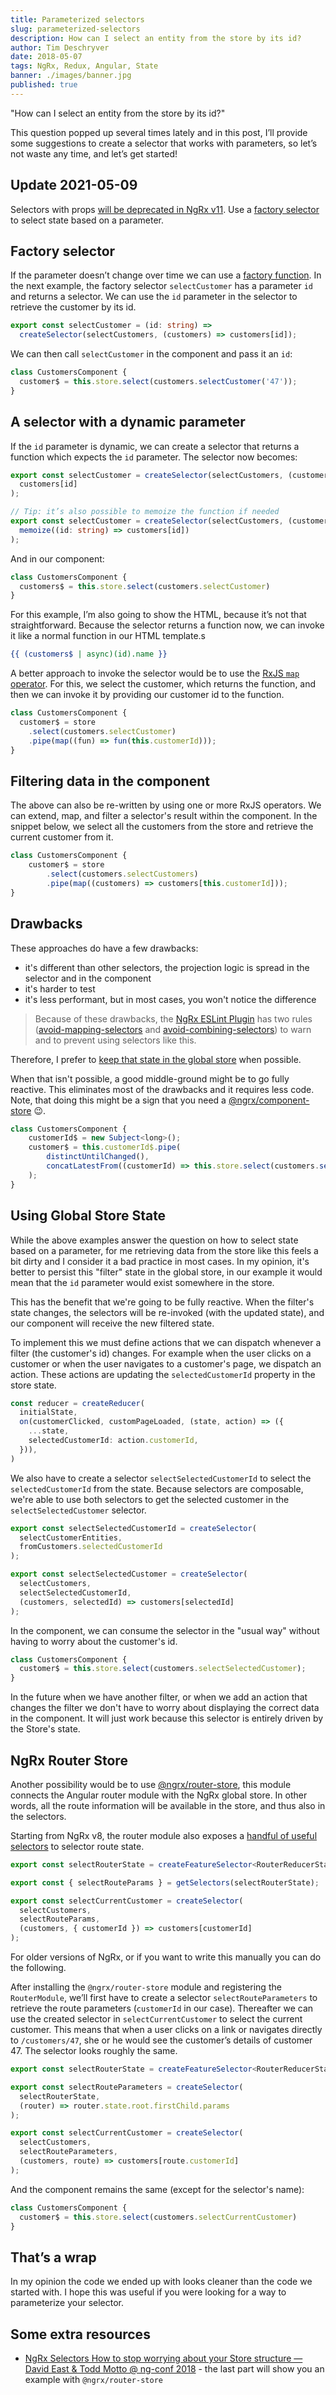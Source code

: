 ```yaml
---
title: Parameterized selectors
slug: parameterized-selectors
description: How can I select an entity from the store by its id?
author: Tim Deschryver
date: 2018-05-07
tags: NgRx, Redux, Angular, State
banner: ./images/banner.jpg
published: true
---
```


"How can I select an entity from the store by its id?"

This question popped up several times lately and in this post, I’ll provide some suggestions to create a selector that works with parameters, so let’s not waste any time, and let’s get started!

## Update 2021-05-09

Selectors with props [will be deprecated in NgRx v11](https://github.com/ngrx/platform/issues/2980).
Use a [factory selector](#factory-selector) to select state based on a parameter.

## Factory selector

If the parameter doesn’t change over time we can use a [factory function](https://medium.com/javascript-scene/javascript-factory-functions-with-es6-4d224591a8b1). In the next example, the factory selector `selectCustomer` has a parameter `id` and returns a selector. We can use the `id` parameter in the selector to retrieve the customer by its id.

```ts:customers.selectors.ts
export const selectCustomer = (id: string) =>
  createSelector(selectCustomers, (customers) => customers[id]);
```

We can then call `selectCustomer` in the component and pass it an `id`:

```ts:customer.component.ts
class CustomersComponent {
  customer$ = this.store.select(customers.selectCustomer('47'));
}
```

## A selector with a dynamic parameter

If the `id` parameter is dynamic, we can create a selector that returns a function which expects the `id` parameter. The selector now becomes:

```ts:customers.selectors.ts
export const selectCustomer = createSelector(selectCustomers, (customers) => (id: string) =>
  customers[id]
);

// Tip: it’s also possible to memoize the function if needed
export const selectCustomer = createSelector(selectCustomers, (customers) =>
  memoize((id: string) => customers[id])
);
```

And in our component:

```ts:customer.component.ts
class CustomersComponent {
  customers$ = this.store.select(customers.selectCustomer)
}
```

For this example, I’m also going to show the HTML, because it’s not that straightforward.
Because the selector returns a function now, we can invoke it like a normal function in our HTML template.s

```html:customer.component.html
{{ (customers$ | async)(id).name }}
```

A better approach to invoke the selector would be to use the [RxJS `map` operator](https://rxjs.dev/api/operators/map).
For this, we select the customer, which returns the function, and then we can invoke it by providing our customer id to the function.

```ts:customer.component.ts
class CustomersComponent {
  customer$ = store
    .select(customers.selectCustomer)
    .pipe(map((fun) => fun(this.customerId)));
}
```

## Filtering data in the component

The above can also be re-written by using one or more RxJS operators.
We can extend, map, and filter a selector's result within the component.
In the snippet below, we select all the customers from the store and retrieve the current customer from it.

```ts:customer.component.ts
class CustomersComponent {
	customer$ = store
		.select(customers.selectCustomers)
		.pipe(map((customers) => customers[this.customerId]));
}
```

## Drawbacks

These approaches do have a few drawbacks:

- it's different than other selectors, the projection logic is spread in the selector and in the component
- it's harder to test
- it's less performant, but in most cases, you won't notice the difference

> Because of these drawbacks, the [NgRx ESLint Plugin](https://github.com/timdeschryver/eslint-plugin-ngrx) has two rules ([avoid-mapping-selectors](https://github.com/timdeschryver/eslint-plugin-ngrx/blob/main/docs/rules/avoid-mapping-selectors.md) and [avoid-combining-selectors](https://github.com/timdeschryver/eslint-plugin-ngrx/blob/main/docs/rules/avoid-combining-selectors.md)) to warn and to prevent using selectors like this.

Therefore, I prefer to [keep that state in the global store](#using-global-store-state) when possible.

When that isn't possible, a good middle-ground might be to go fully reactive.
This eliminates most of the drawbacks and it requires less code.
Note, that doing this might be a sign that you need a [@ngrx/component-store](https://ngrx.io/guide/component-store) 😉.

```ts:customer.component.ts
class CustomersComponent {
	customerId$ = new Subject<long>();
	customer$ = this.customerId$.pipe(
		distinctUntilChanged(),
		concatLatestFrom((customerId) => this.store.select(customers.selectCustomers(customerId)))
	);
}
```

## Using Global Store State

While the above examples answer the question on how to select state based on a parameter, for me retrieving data from the store like this feels a bit dirty and I consider it a bad practice in most cases. In my opinion, it's better to persist this "filter" state in the global store, in our example it would mean that the `id` parameter would exist somewhere in the store.

This has the benefit that we're going to be fully reactive.
When the filter's state changes, the selectors will be re-invoked (with the updated state), and our component will receive the new filtered state.

To implement this we must define actions that we can dispatch whenever a filter (the customer's id) changes. For example when the user clicks on a customer or when the user navigates to a customer's page, we dispatch an action. These actions are updating the `selectedCustomerId` property in the store state.

```ts{3-6}:customers.reducer.ts
const reducer = createReducer(
  initialState,
  on(customerClicked, customPageLoaded, (state, action) => ({
    ...state,
    selectedCustomerId: action.customerId,
  })),
)
```

We also have to create a selector `selectSelectedCustomerId` to select the `selectedCustomerId` from the state.
Because selectors are composable, we're able to use both selectors to get the selected customer in the `selectSelectedCustomer` selector.

```ts:customers.selectors.ts
export const selectSelectedCustomerId = createSelector(
  selectCustomerEntities,
  fromCustomers.selectedCustomerId
);

export const selectSelectedCustomer = createSelector(
  selectCustomers,
  selectSelectedCustomerId,
  (customers, selectedId) => customers[selectedId]
);
```

In the component, we can consume the selector in the "usual way" without having to worry about the customer's id.

```ts:customer.component.ts
class CustomersComponent {
  customer$ = this.store.select(customers.selectSelectedCustomer);
}
```

In the future when we have another filter, or when we add an action that changes the filter we don't have to worry about displaying the correct data in the component. It will just work because this selector is entirely driven by the Store's state.

## NgRx Router Store

Another possibility would be to use [@ngrx/router-store](https://ngrx.io/guide/router-store), this module connects the Angular router module with the NgRx global store. In other words, all the route information will be available in the store, and thus also in the selectors.

Starting from NgRx v8, the router module also exposes a [handful of useful selectors](https://ngrx.io/guide/router-store/selectors#router-selectors) to selector route state.

```ts:customers.selectors.ts
export const selectRouterState = createFeatureSelector<RouterReducerState>('router');

export const { selectRouteParams } = getSelectors(selectRouterState);

export const selectCurrentCustomer = createSelector(
  selectCustomers,
  selectRouteParams,
  (customers, { customerId }) => customers[customerId]
);
```

For older versions of NgRx, or if you want to write this manually you can do the following.

After installing the `@ngrx/router-store` module and registering the `RouterModule`, we’ll first have to create a selector `selectRouteParameters` to retrieve the route parameters (`customerId` in our case). Thereafter we can use the created selector in `selectCurrentCustomer` to select the current customer. This means that when a user clicks on a link or navigates directly to `/customers/47`, she or he would see the customer’s details of customer 47. The selector looks roughly the same.

```ts:customers.selectors.ts
export const selectRouterState = createFeatureSelector<RouterReducerState>('router');

export const selectRouteParameters = createSelector(
  selectRouterState,
  (router) => router.state.root.firstChild.params
);

export const selectCurrentCustomer = createSelector(
  selectCustomers,
  selectRouteParameters,
  (customers, route) => customers[route.customerId]
);
```

And the component remains the same (except for the selector's name):

```ts:customer.component.ts
class CustomersComponent {
  customer$ = this.store.select(customers.selectCurrentCustomer)
}
```

## That’s a wrap

In my opinion the code we ended up with looks cleaner than the code we started with. I hope this was useful if you were looking for a way to parameterize your selector.

## Some extra resources

- [NgRx Selectors How to stop worrying about your Store structure — David East & Todd Motto @ ng-conf 2018](https://www.youtube.com/watch?v=Y4McLi9scfc) - the last part will show you an example with `@ngrx/router-store`
